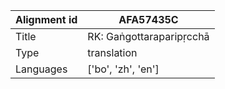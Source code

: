 |Alignment id | AFA57435C
| --- | --- 
|Title | RK: Gaṅgottaraparipṛcchā 
|Type | translation
|Languages | ['bo', 'zh', 'en']
